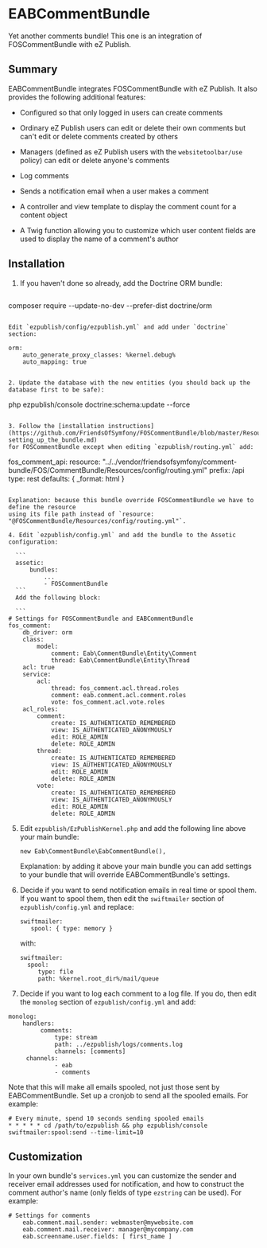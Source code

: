 EABCommentBundle
================

Yet another comments bundle! This one is an integration of FOSCommentBundle with eZ Publish.

Summary
-------

EABCommentBundle integrates FOSCommentBundle with eZ Publish.
It also provides the following additional features:

* Configured so that only logged in users can create comments

* Ordinary eZ Publish users can edit or delete their own comments but can't edit or delete comments created by others

* Managers (defined as eZ Publish users with the `websitetoolbar/use` policy) can edit or delete anyone's comments

* Log comments

* Sends a notification email when a user makes a comment

* A controller and view template to display the comment count for a content object

* A Twig function allowing you to customize which user content fields are used to display the name of a comment's author

Installation
------------

1. If you haven't done so already, add the Doctrine ORM bundle:

   ```
  composer require --update-no-dev --prefer-dist doctrine/orm
   ```

   Edit `ezpublish/config/ezpublish.yml` and add under `doctrine` section:

```
    orm:
        auto_generate_proxy_classes: %kernel.debug%
        auto_mapping: true
```

2. Update the database with the new entities (you should back up the database first to be safe):

```
php ezpublish/console doctrine:schema:update --force
```

3. Follow the [installation instructions](https://github.com/FriendsOfSymfony/FOSCommentBundle/blob/master/Resources/doc/1-setting_up_the_bundle.md)
for FOSCommentBundle except when editing `ezpublish/routing.yml` add:

  ```
  fos_comment_api:
      resource: "../../vendor/friendsofsymfony/comment-bundle/FOS/CommentBundle/Resources/config/routing.yml"
      prefix: /api
      type: rest
      defaults: { _format: html }
  ```

Explanation: because this bundle override FOSCommentBundle we have to define the resource
using its file path instead of `resource: "@FOSCommentBundle/Resources/config/routing.yml"`.

4. Edit `ezpublish/config.yml` and add the bundle to the Assetic configuration:

    ```
    assetic:
        bundles:
            ...
            - FOSCommentBundle
    ```
    Add the following block:

    ```
  # Settings for FOSCommentBundle and EABCommentBundle
  fos_comment:
      db_driver: orm
      class:
          model:
              comment: Eab\CommentBundle\Entity\Comment
              thread: Eab\CommentBundle\Entity\Thread
      acl: true
      service:
          acl:
              thread: fos_comment.acl.thread.roles
              comment: eab.comment.acl.comment.roles
              vote: fos_comment.acl.vote.roles
      acl_roles:
          comment:
              create: IS_AUTHENTICATED_REMEMBERED
              view: IS_AUTHENTICATED_ANONYMOUSLY
              edit: ROLE_ADMIN
              delete: ROLE_ADMIN
          thread:
              create: IS_AUTHENTICATED_REMEMBERED
              view: IS_AUTHENTICATED_ANONYMOUSLY
              edit: ROLE_ADMIN
              delete: ROLE_ADMIN
          vote:
              create: IS_AUTHENTICATED_REMEMBERED
              view: IS_AUTHENTICATED_ANONYMOUSLY
              edit: ROLE_ADMIN
              delete: ROLE_ADMIN
  ```

5. Edit `ezpublish/EzPublishKernel.php` and add the following line above your main bundle:

   ```
   new Eab\CommentBundle\EabCommentBundle(),
   ```

   Explanation: by adding it above your main bundle you can add settings to your
   bundle that will override EABCommentBundle's settings.

6. Decide if you want to send notification emails in real time or spool them.
   If you want to spool them, then edit the `swiftmailer` section of `ezpublish/config.yml` and replace:

   ```
   swiftmailer:
      spool: { type: memory }
   ```

   with:

   ```
   swiftmailer:
     spool:
        type: file
        path: %kernel.root_dir%/mail/queue
   ```

7. Decide if you want to log each comment to a log file. If you do, then edit the `monolog` section of
`ezpublish/config.yml` and add:

  ```
  monolog:
      handlers:
           comments:
               type: stream
               path: ../ezpublish/logs/comments.log
               channels: [comments]
       channels:
               - eab
               - comments
  ```

  Note that this will make all emails spooled, not just those sent by EABCommentBundle.
  Set up a cronjob to send all the spooled emails. For example:

  ```
  # Every minute, spend 10 seconds sending spooled emails
  * * * * * cd /path/to/ezpublish && php ezpublish/console swiftmailer:spool:send --time-limit=10
  ```

Customization
-------------

In your own bundle's `services.yml` you can customize the sender and receiver email addresses used for
notification, and how to construct the comment author's name (only fields of type `ezstring` can be used).
For example:

```
# Settings for comments
    eab.comment.mail.sender: webmaster@mywebsite.com
    eab.comment.mail.receiver: manager@mycompany.com
    eab.screenname.user.fields: [ first_name ]
```
